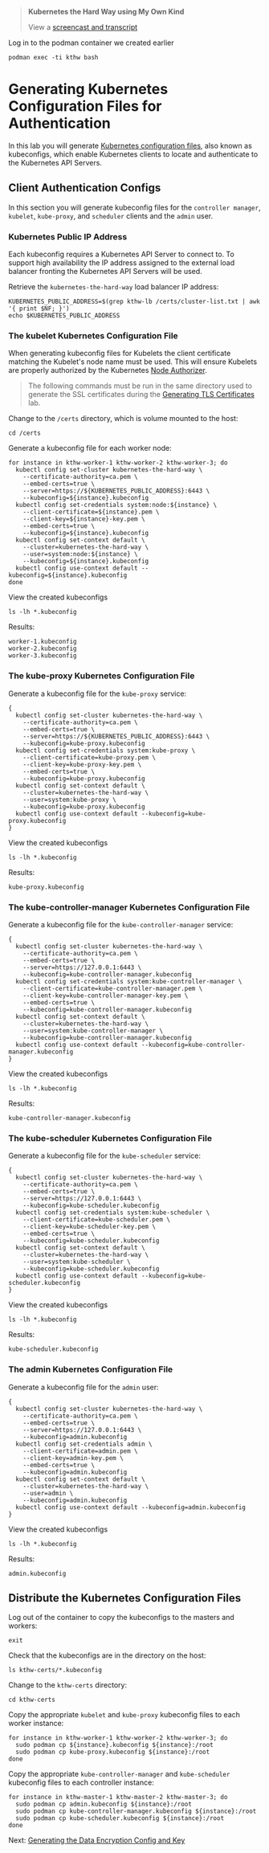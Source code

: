 >  **Kubernetes the Hard Way using My Own Kind**
> 
> View a [screencast and transcript](/cmdline-player/kthw-5.md)

Log in to the podman container we created earlier

```
podman exec -ti kthw bash
```

# Generating Kubernetes Configuration Files for Authentication

In this lab you will generate [Kubernetes configuration files](https://kubernetes.io/docs/concepts/configuration/organize-cluster-access-kubeconfig/), also known as kubeconfigs, which enable Kubernetes clients to locate and authenticate to the Kubernetes API Servers.

## Client Authentication Configs

In this section you will generate kubeconfig files for the `controller manager`, `kubelet`, `kube-proxy`, and `scheduler` clients and the `admin` user.

### Kubernetes Public IP Address

Each kubeconfig requires a Kubernetes API Server to connect to. To support high availability the IP address assigned to the external load balancer fronting the Kubernetes API Servers will be used.

Retrieve the `kubernetes-the-hard-way` load balancer IP address:

```
KUBERNETES_PUBLIC_ADDRESS=$(grep kthw-lb /certs/cluster-list.txt | awk '{ print $NF; }')
echo $KUBERNETES_PUBLIC_ADDRESS
```

### The kubelet Kubernetes Configuration File

When generating kubeconfig files for Kubelets the client certificate matching the Kubelet's node name must be used. This will ensure Kubelets are properly authorized by the Kubernetes [Node Authorizer](https://kubernetes.io/docs/admin/authorization/node/).

> The following commands must be run in the same directory used to generate the SSL certificates during the [Generating TLS Certificates](04-certificate-authority.md) lab.

Change to the `/certs` directory, which is volume mounted to the host:

```
cd /certs
```

Generate a kubeconfig file for each worker node:

```
for instance in kthw-worker-1 kthw-worker-2 kthw-worker-3; do
  kubectl config set-cluster kubernetes-the-hard-way \
    --certificate-authority=ca.pem \
    --embed-certs=true \
    --server=https://${KUBERNETES_PUBLIC_ADDRESS}:6443 \
    --kubeconfig=${instance}.kubeconfig
  kubectl config set-credentials system:node:${instance} \
    --client-certificate=${instance}.pem \
    --client-key=${instance}-key.pem \
    --embed-certs=true \
    --kubeconfig=${instance}.kubeconfig
  kubectl config set-context default \
    --cluster=kubernetes-the-hard-way \
    --user=system:node:${instance} \
    --kubeconfig=${instance}.kubeconfig
  kubectl config use-context default --kubeconfig=${instance}.kubeconfig
done
```

View the created kubeconfigs

```
ls -lh *.kubeconfig
```

Results:

```
worker-1.kubeconfig
worker-2.kubeconfig
worker-3.kubeconfig
```

### The kube-proxy Kubernetes Configuration File

Generate a kubeconfig file for the `kube-proxy` service:

```
{
  kubectl config set-cluster kubernetes-the-hard-way \
    --certificate-authority=ca.pem \
    --embed-certs=true \
    --server=https://${KUBERNETES_PUBLIC_ADDRESS}:6443 \
    --kubeconfig=kube-proxy.kubeconfig
  kubectl config set-credentials system:kube-proxy \
    --client-certificate=kube-proxy.pem \
    --client-key=kube-proxy-key.pem \
    --embed-certs=true \
    --kubeconfig=kube-proxy.kubeconfig
  kubectl config set-context default \
    --cluster=kubernetes-the-hard-way \
    --user=system:kube-proxy \
    --kubeconfig=kube-proxy.kubeconfig
  kubectl config use-context default --kubeconfig=kube-proxy.kubeconfig
}
```

View the created kubeconfigs

```
ls -lh *.kubeconfig
```

Results:

```
kube-proxy.kubeconfig
```

### The kube-controller-manager Kubernetes Configuration File

Generate a kubeconfig file for the `kube-controller-manager` service:

```
{
  kubectl config set-cluster kubernetes-the-hard-way \
    --certificate-authority=ca.pem \
    --embed-certs=true \
    --server=https://127.0.0.1:6443 \
    --kubeconfig=kube-controller-manager.kubeconfig
  kubectl config set-credentials system:kube-controller-manager \
    --client-certificate=kube-controller-manager.pem \
    --client-key=kube-controller-manager-key.pem \
    --embed-certs=true \
    --kubeconfig=kube-controller-manager.kubeconfig
  kubectl config set-context default \
    --cluster=kubernetes-the-hard-way \
    --user=system:kube-controller-manager \
    --kubeconfig=kube-controller-manager.kubeconfig
  kubectl config use-context default --kubeconfig=kube-controller-manager.kubeconfig
}
```

View the created kubeconfigs

```
ls -lh *.kubeconfig
```

Results:

```
kube-controller-manager.kubeconfig
```

### The kube-scheduler Kubernetes Configuration File

Generate a kubeconfig file for the `kube-scheduler` service:

```
{
  kubectl config set-cluster kubernetes-the-hard-way \
    --certificate-authority=ca.pem \
    --embed-certs=true \
    --server=https://127.0.0.1:6443 \
    --kubeconfig=kube-scheduler.kubeconfig
  kubectl config set-credentials system:kube-scheduler \
    --client-certificate=kube-scheduler.pem \
    --client-key=kube-scheduler-key.pem \
    --embed-certs=true \
    --kubeconfig=kube-scheduler.kubeconfig
  kubectl config set-context default \
    --cluster=kubernetes-the-hard-way \
    --user=system:kube-scheduler \
    --kubeconfig=kube-scheduler.kubeconfig
  kubectl config use-context default --kubeconfig=kube-scheduler.kubeconfig
}
```

View the created kubeconfigs

```
ls -lh *.kubeconfig
```

Results:

```
kube-scheduler.kubeconfig
```

### The admin Kubernetes Configuration File

Generate a kubeconfig file for the `admin` user:

```
{
  kubectl config set-cluster kubernetes-the-hard-way \
    --certificate-authority=ca.pem \
    --embed-certs=true \
    --server=https://127.0.0.1:6443 \
    --kubeconfig=admin.kubeconfig
  kubectl config set-credentials admin \
    --client-certificate=admin.pem \
    --client-key=admin-key.pem \
    --embed-certs=true \
    --kubeconfig=admin.kubeconfig
  kubectl config set-context default \
    --cluster=kubernetes-the-hard-way \
    --user=admin \
    --kubeconfig=admin.kubeconfig
  kubectl config use-context default --kubeconfig=admin.kubeconfig
}
```

View the created kubeconfigs

```
ls -lh *.kubeconfig
```

Results:

```
admin.kubeconfig
```

## Distribute the Kubernetes Configuration Files

Log out of the container to copy the kubeconfigs to the masters and workers:

```
exit
```

Check that the kubeconfigs are in the directory on the host:

```
ls kthw-certs/*.kubeconfig
```

Change to the `kthw-certs` directory:

```
cd kthw-certs
```

Copy the appropriate `kubelet` and `kube-proxy` kubeconfig files to each worker instance:

```
for instance in kthw-worker-1 kthw-worker-2 kthw-worker-3; do
  sudo podman cp ${instance}.kubeconfig ${instance}:/root
  sudo podman cp kube-proxy.kubeconfig ${instance}:/root
done
```

Copy the appropriate `kube-controller-manager` and `kube-scheduler` kubeconfig files to each controller instance:

```
for instance in kthw-master-1 kthw-master-2 kthw-master-3; do
  sudo podman cp admin.kubeconfig ${instance}:/root
  sudo podman cp kube-controller-manager.kubeconfig ${instance}:/root
  sudo podman cp kube-scheduler.kubeconfig ${instance}:/root
done
```

Next: [Generating the Data Encryption Config and Key](06-data-encryption-keys.md)
